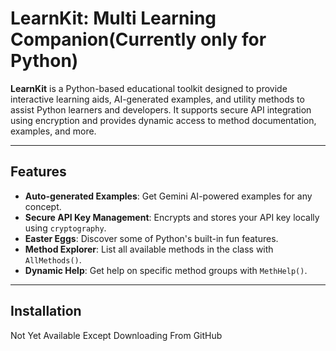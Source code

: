 #  LearnKit: Multi Learning Companion(Currently only for Python)

**LearnKit** is a Python-based educational toolkit designed to provide interactive learning aids, AI-generated examples, and utility methods to assist Python learners and developers. It supports secure API integration using encryption and provides dynamic access to method documentation, examples, and more.

---

##  Features

-  **Auto-generated Examples**: Get Gemini AI-powered examples for any concept.
-  **Secure API Key Management**: Encrypts and stores your API key locally using `cryptography`.
-  **Easter Eggs**: Discover some of Python's built-in fun features.
-  **Method Explorer**: List all available methods in the class with `AllMethods()`.
-  **Dynamic Help**: Get help on specific method groups with `MethHelp()`.

---

##  Installation

Not Yet Available Except Downloading From GitHub
